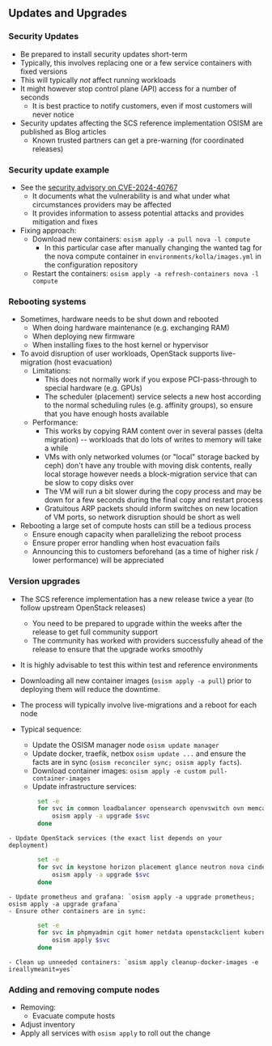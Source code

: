 ## Updates and Upgrades

### Security Updates
* Be prepared to install security updates short-term
* Typically, this involves replacing one or a few service containers with fixed versions
* This will typically *not* affect running workloads
* It might however stop control plane (API) access for a number of seconds
    - It is best practice to notify customers, even if most customers will never notice
* Security updates affecting the SCS reference implementation OSISM are published as Blog articles
    - Known trusted partners can get a pre-warning (for coordinated releases)

### Security update example
* See the [security advisory on CVE-2024-40767](https://scs.community/security/2024/07/23/cve-2024-40767/)
    - It documents what the vulnerability is and what under what circumstances providers may be affected
    - It provides information to assess potential attacks and provides mitigation and fixes
* Fixing approach:
    - Download new containers: `osism apply -a pull nova -l compute`
        * In this particular case after manually changing the wanted tag for the nova compute container in `environments/kolla/images.yml` in the configuration repository
    - Restart the containers: `osism apply -a refresh-containers nova -l compute`

### Rebooting systems
* Sometimes, hardware needs to be shut down and rebooted
    - When doing hardware maintenance (e.g. exchanging RAM)
    - When deploying new firmware
    - When installing fixes to the host kernel or hypervisor
* To avoid disruption of user workloads, OpenStack supports live-migration (host evacuation)
    - Limitations:
        * This does not normally work if you expose PCI-pass-through to special hardware (e.g. GPUs)
        * The scheduler (placement) service selects a new host according to the normal scheduling rules (e.g. affinity groups), so ensure that you have enough hosts available
    - Performance: 
        * This works by copying RAM content over in several passes (delta migration) -- workloads that do lots of writes to memory will take a while
        * VMs with only networked volumes (or "local" storage backed by ceph) don't have any trouble with moving disk contents, really local storage however needs a block-migration service that can be slow to copy disks over
        * The VM will run a bit slower during the copy process and may be down for a few seconds during the final copy and restart process
        * Gratuitous ARP packets should inform switches on new location of VM ports, so network disruption should be short as well
* Rebooting a large set of compute hosts can still be a tedious process
    - Ensure enough capacity when parallelizing the reboot process
    - Ensure proper error handling when host evacuation fails
    - Announcing this to customers beforehand (as a time of higher risk / lower performance) will be appreciated

### Version upgrades
* The SCS reference implementation has a new release twice a year (to follow upstream OpenStack releases)
    - You need to be prepared to upgrade within the weeks after the release to get full community support
    - The community has worked with providers successfully ahead of the release to ensure that the upgrade works smoothly
* It is highly advisable to test this within test and reference environments
* Downloading all new container images (`osism apply -a pull`) prior to deploying them will reduce the downtime.
* The process will typically involve live-migrations and a reboot for each node

* Typical sequence:
    - Update the OSISM manager node `osism update manager`
    - Update docker, traefik, netbox `osism update ...` and ensure the facts are in sync (`osism reconciler sync; osism apply facts`).
    - Download container images: `osism apply -e custom pull-container-images`
    - Update infrastructure services:
```bash
        set -e
        for svc in common loadbalancer opensearch openvswitch ovn memcached redis mariadb rabbitmq; do
            osism apply -a upgrade $svc
        done
```
    - Update OpenStack services (the exact list depends on your deployment)
```bash
        set -e
        for svc in keystone horizon placement glance neutron nova cinder designate octavia skyline barbican heat magnum; do
            osism apply -a upgrade $svc
        done
```
    - Update prometheus and grafana: `osism apply -a upgrade prometheus; osism apply -a upgrade grafana`
    - Ensure other containers are in sync:
```bash
        set -e
        for svc in phpmyadmin cgit homer netdata openstackclient kubernetes clusterapi; do
            osism apply $svc
        done
```
    - Clean up unneeded containers: `osism apply cleanup-docker-images -e ireallymeanit=yes`

### Adding and removing compute nodes
* Removing:
    - Evacuate compute hosts
* Adjust inventory
* Apply all services with `osism apply` to roll out the change
